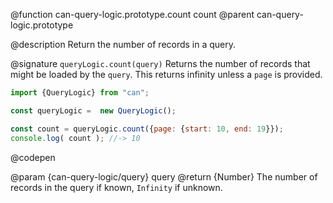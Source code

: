 @function can-query-logic.prototype.count count
@parent can-query-logic.prototype

@description Return the number of records in a query.

@signature `queryLogic.count(query)` Returns the number of records that might be loaded by the `query`. This returns infinity unless
a `page` is provided.

  ```js
  import {QueryLogic} from "can";

  const queryLogic =  new QueryLogic();

  const count = queryLogic.count({page: {start: 10, end: 19}});
  console.log( count ); //-> 10
  ```
  @codepen

  @param  {can-query-logic/query} query
  @return {Number} The number of records in the query if known, `Infinity`
  if unknown.
